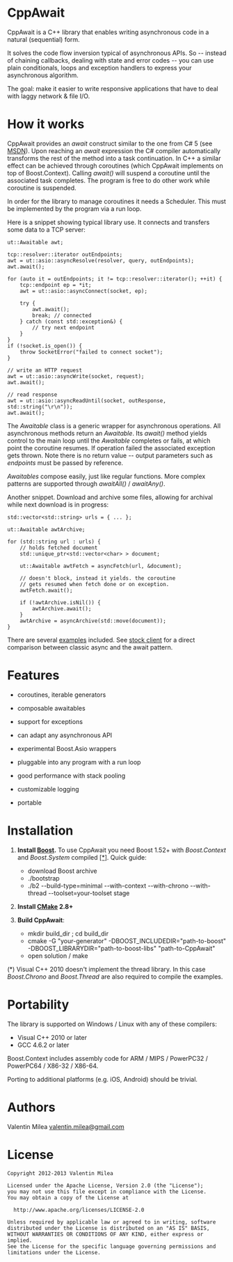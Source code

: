 CppAwait
========

CppAwait is a C++ library that enables writing asynchronous code in a natural (sequential) form.

It solves the code flow inversion typical of asynchronous APIs. So -- instead of chaining callbacks, dealing with state and error codes -- you can use plain conditionals, loops and exception handlers to express your asynchronous algorithm.

The goal: make it easier to write responsive applications that have to deal with laggy network & file I/O.


How it works
============

CppAwait provides an _await_ construct similar to the one from C# 5 (see [MSDN](http://msdn.microsoft.com/en-us/library/hh191443.aspx)). Upon reaching an _await_ expression the C# compiler automatically transforms the rest of the method into a task continuation. In C++ a similar effect can be achieved through coroutines (which CppAwait implements on top of Boost.Context). Calling _await()_ will suspend a coroutine until the associated task completes. The program is free to do other work while coroutine is suspended.

In order for the library to manage coroutines it needs a Scheduler. This must be implemented by the program via a run loop.


Here is a snippet showing typical library use. It connects and transfers some data to a TCP server:

    ut::Awaitable awt;

    tcp::resolver::iterator outEndpoints;
    awt = ut::asio::asyncResolve(resolver, query, outEndpoints);
    awt.await();

    for (auto it = outEndpoints; it != tcp::resolver::iterator(); ++it) {
        tcp::endpoint ep = *it;
        awt = ut::asio::asyncConnect(socket, ep);

        try {
            awt.await();
            break; // connected
        } catch (const std::exception&) {
            // try next endpoint
        }
    }
    if (!socket.is_open()) {
        throw SocketError("failed to connect socket");
    }

    // write an HTTP request
    awt = ut::asio::asyncWrite(socket, request);
    awt.await();

    // read response
    awt = ut::asio::asyncReadUntil(socket, outResponse, std::string("\r\n"));
    awt.await();

The _Awaitable_ class is a generic wrapper for asynchronous operations. All asynchronous methods return an _Awaitable_. Its _await()_ method yields control to the main loop until the _Awaitable_ completes or fails, at which point the coroutine resumes. If operation failed the associated exception gets thrown. Note there is no return value -- output parameters such as _endpoints_ must be passed by reference.

_Awaitables_ compose easily, just like regular functions. More complex patterns are supported through _awaitAll()_ / _awaitAny()_.


Another snippet. Download and archive some files, allowing for archival while next download is in progress:

    std::vector<std::string> urls = { ... };

    ut::Awaitable awtArchive;

    for (std::string url : urls) {
        // holds fetched document
        std::unique_ptr<std::vector<char> > document;

        ut::Awaitable awtFetch = asyncFetch(url, &document);

        // doesn't block, instead it yields. the coroutine
        // gets resumed when fetch done or on exception.
        awtFetch.await();

        if (!awtArchive.isNil()) {
            awtArchive.await();
        }
        awtArchive = asyncArchive(std::move(document));
    }


There are several [examples](/Examples) included. See [stock client](/Examples/ex_stockClient.cpp) for a direct comparison between classic async and the await pattern.


Features
========

- coroutines, iterable generators

- composable awaitables

- support for exceptions

- can adapt any asynchronous API

- experimental Boost.Asio wrappers

- pluggable into any program with a run loop

- good performance with stack pooling

- customizable logging

- portable


Installation
============

1. __Install [Boost](http://www.boost.org/users/download/).__ To use CppAwait you need Boost 1.52+ with _Boost.Context_ and _Boost.System_ compiled [[*]](#msvc10). Quick guide:

   - download Boost archive
   - ./bootstrap
   - ./b2 --build-type=minimal --with-context --with-chrono --with-thread --toolset=your-toolset stage

2. __Install [CMake](http://www.cmake.org/cmake/resources/software.html) 2.8+__

3. __Build CppAwait__:

   - mkdir build\_dir ; cd build\_dir
   - cmake -G "your-generator" -DBOOST\_INCLUDEDIR="path-to-boost" -DBOOST\_LIBRARYDIR="path-to-boost-libs" "path-to-CppAwait"
   - open solution / make

<a id="msvc10">(*)</a> Visual C++ 2010 doesn't implement the thread library. In this case _Boost.Chrono_ and _Boost.Thread_ are also required to compile the examples.


Portability
===========

The library is supported on Windows / Linux with any of these compilers:

   - Visual C++ 2010 or later
   - GCC 4.6.2 or later

Boost.Context includes assembly code for ARM / MIPS / PowerPC32 / PowerPC64 / X86-32 / X86-64.

Porting to additional platforms (e.g. iOS, Android) should be trivial.



Authors
=======

Valentin Milea <valentin.milea@gmail.com>


License
=======

    Copyright 2012-2013 Valentin Milea

    Licensed under the Apache License, Version 2.0 (the "License");
    you may not use this file except in compliance with the License.
    You may obtain a copy of the License at

      http://www.apache.org/licenses/LICENSE-2.0

    Unless required by applicable law or agreed to in writing, software
    distributed under the License is distributed on an "AS IS" BASIS,
    WITHOUT WARRANTIES OR CONDITIONS OF ANY KIND, either express or implied.
    See the License for the specific language governing permissions and
    limitations under the License.
